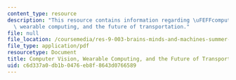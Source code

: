 ```yaml
---
content_type: resource
description: "This resource contains information regarding \uFEFFcomputer vision,\
  \ wearable computing, and the future of transportation."
file: null
file_location: /coursemedia/res-9-003-brains-minds-and-machines-summer-course-summer-2015/c6d337a0db1b0476eb8f8643d0766589_MITRES_9_003SUM15_sem4-2.pdf
file_type: application/pdf
resourcetype: Document
title: Computer Vision, Wearable Computing, and the Future of Transportation
uid: c6d337a0-db1b-0476-eb8f-8643d0766589
---
```

